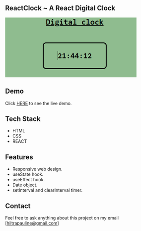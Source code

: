 ## ReactClock ~ A React Digital Clock

![reactclock](https://github.com/Pauline-Oraro/react-clock/blob/master/public/reactclock%20screenshot.PNG?raw=true)

## Demo
Click [HERE](https://react-clock-cyan.vercel.app/) to see the live demo.

## Tech Stack
- HTML
- CSS
- REACT

## Features
- Responsive web design.
- useState hook.
- useEffect hook.
- Date object.
- setInterval and clearInterval timer.

## Contact
Feel free to ask anything about this project on my email [hiltrapauline@gmail.com]
